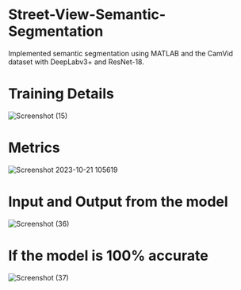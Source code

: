 # Street-View-Semantic-Segmentation
Implemented semantic segmentation using MATLAB and the CamVid dataset with DeepLabv3+ and ResNet-18.

# Training Details
![Screenshot (15)](https://github.com/Raditya0902/Street-View-Semantic-Segmentation/assets/124700496/ec7c3e6c-2ffc-4f2e-b208-93bfe6e4f066)

# Metrics
![Screenshot 2023-10-21 105619](https://github.com/Raditya0902/Street-View-Semantic-Segmentation/assets/124700496/cf5c347f-742f-414b-8068-469543480741)

# Input and Output from the model
![Screenshot (36)](https://github.com/Raditya0902/Street-View-Semantic-Segmentation/assets/124700496/e1063b1e-f263-43b3-99e8-77e425f6aa8a)

# If the model is 100% accurate
![Screenshot (37)](https://github.com/Raditya0902/Street-View-Semantic-Segmentation/assets/124700496/2be99cd3-c7a9-4147-b6f3-f7497d38d44e)
